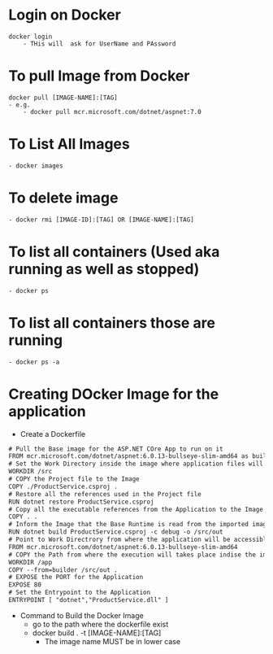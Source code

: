 # Login on Docker
    docker login
        - THis will  ask for UserName and PAssword
# To pull Image from Docker
    docker pull [IMAGE-NAME]:[TAG]
    - e.g.
        - docker pull mcr.microsoft.com/dotnet/aspnet:7.0    
# To List All Images
    - docker images
# To delete image
    - docker rmi [IMAGE-ID]:[TAG] OR [IMAGE-NAME]:[TAG]
# To list all containers (Used aka running as well as stopped)
    - docker ps
# To list all containers those are running
    - docker ps -a

# Creating DOcker Image for the application
- Create a Dockerfile

```` html
# Pull the Base image for the ASP.NET COre App to run on it
FROM mcr.microsoft.com/dotnet/aspnet:6.0.13-bullseye-slim-amd64 as builder
# Set the Work Directory inside the image where application files will be copied 
WORKDIR /src
# COPY the Project file to the Image
COPY ./ProductService.csproj .
# Restore all the references used in the Project file
RUN dotnet restore ProductService.csproj
# Copy all the executable references from the Application to the Image
COPY . .
# Inform the Image that the Base Runtime is read from the imported image
RUN dotnet build ProductService.csproj -c debug -o /src/out
# Point to Work Directrory from where the application will be accessible
FROM mcr.microsoft.com/dotnet/aspnet:6.0.13-bullseye-slim-amd64
# COPY the Path from where the execution will takes place indise the image
WORKDIR /app
COPY --from=builder /src/out .
# EXPOSE the PORT for the Application
EXPOSE 80
# Set the Entrypoint to the Application
ENTRYPOINT [ "dotnet","ProductService.dll" ]
````
- Command to Build the Docker Image
    - go to the path where the dockerfile exist
    - docker build . -t [IMAGE-NAME]:[TAG]
        - The image name MUST be in lower case



